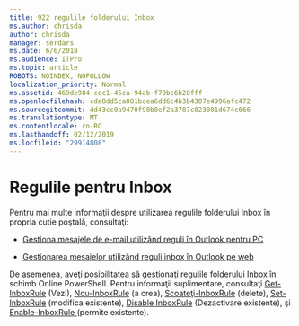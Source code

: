 ```yaml
---
title: 922 regulile folderului Inbox
ms.author: chrisda
author: chrisda
manager: serdars
ms.date: 6/6/2018
ms.audience: ITPro
ms.topic: article
ROBOTS: NOINDEX, NOFOLLOW
localization_priority: Normal
ms.assetid: 469de984-cec1-45ca-94ab-f70bc6b28fff
ms.openlocfilehash: cda8dd5ca081bcea6dd6c4b3b4307e4996afc472
ms.sourcegitcommit: dd43cc0a9470f98b8ef2a3787c823801d674c666
ms.translationtype: MT
ms.contentlocale: ro-RO
ms.lasthandoff: 02/12/2019
ms.locfileid: "29914808"
---
```

# <a name="inbox-rules"></a>Regulile pentru Inbox

Pentru mai multe informaţii despre utilizarea regulile folderului Inbox în propria cutie poştală, consultaţi:
  
- [Gestiona mesajele de e-mail utilizând reguli în Outlook pentru PC](https://support.office.com/article/c24f5dea-9465-4df4-ad17-a50704d66c59.aspx)
    
- [Gestionarea mesajelor utilizând reguli inbox în Outlook pe web](https://support.office.com/article/8400435c-f14e-4272-9004-1548bb1848f2.aspx)
    
De asemenea, aveţi posibilitatea să gestionaţi regulile folderului Inbox în schimb Online PowerShell. Pentru informaţii suplimentare, consultaţi [Get-InboxRule](https://docs.microsoft.com/powershell/module/exchange/mailboxes/get-inboxrule) (Vezi), [Nou-InboxRule](https://docs.microsoft.com/powershell/module/exchange/mailboxes/new-inboxrule) (a crea), [Scoateţi-InboxRule](https://docs.microsoft.com/powershell/module/exchange/mailboxes/remove-inboxrule) (delete), [Set-InboxRule](https://docs.microsoft.com/powershell/module/exchange/mailboxes/set-inboxrule) (modifica existente), [Disable InboxRule](https://docs.microsoft.com/powershell/module/exchange/mailboxes/disable-inboxrule) (Dezactivare existente), şi [Enable-InboxRule ](https://docs.microsoft.com/powershell/module/exchange/mailboxes/enable-inboxrule)(permite existente). 
  

